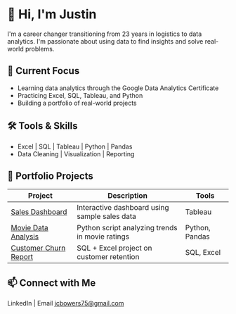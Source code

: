 # 👋 Hi, I'm Justin
I'm a career changer transitioning from 23 years in logistics to data analytics. I'm passionate about using data to find insights and solve real-world problems.

## 🚀 Current Focus
- Learning data analytics through the Google Data Analytics Certificate
- Practicing Excel, SQL, Tableau, and Python
- Building a portfolio of real-world projects

## 🛠 Tools & Skills
- Excel | SQL | Tableau | Python | Pandas
- Data Cleaning | Visualization | Reporting

## 📂 Portfolio Projects
| Project | Description | Tools |
|--------|-------------|-------|
| [Sales Dashboard](./sales-dashboard) | Interactive dashboard using sample sales data | Tableau |
| [Movie Data Analysis](./movie-data-analysis) | Python script analyzing trends in movie ratings | Python, Pandas |
| [Customer Churn Report](./customer-churn-report) | SQL + Excel project on customer retention | SQL, Excel |

## 📫 Connect with Me
LinkedIn | Email jcbowers75@gmail.com
